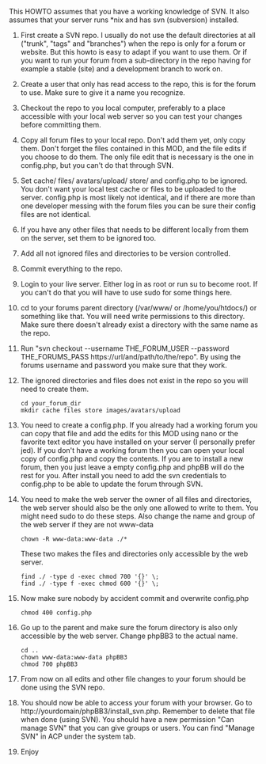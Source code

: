 This HOWTO assumes that you have a working knowledge of SVN. It also assumes that your server runs *nix and has svn (subversion) installed.

1. First create a SVN repo. I usually do not use the default directories at all ("trunk", "tags" and "branches") when the repo is only for a forum or website. But this howto is easy to adapt if you want to use them. Or if you want to run your forum from a sub-directory in the repo having for example a stable (site) and a development branch to work on.

2. Create a user that only has read access to the repo, this is for the forum to use. Make sure to give it a name you recognize.

3. Checkout the repo to you local computer, preferably to a place accessible with your local web server so you can test your changes before committing them.

4. Copy all forum files to your local repo. Don't add them yet, only copy them. Don't forget the files contained in this MOD, and the file edits if you choose to do them. The only file edit that is necessary is the one in config.php, but you can't do that through SVN.

5. Set cache/ files/ avatars/upload/ store/ and config.php to be ignored. You don't want your local test cache or files to be uploaded to the server. config.php is most likely not identical, and if there are more than one developer messing with the forum files you can be sure their config files are not identical.

6. If you have any other files that needs to be different locally from them on the server, set them to be ignored too.

7. Add all not ignored files and directories to be version controlled.

8. Commit everything to the repo.

9. Login to your live server. Either log in as root or run su to become root. If you can't do that you will have to use sudo for some things here.

10. cd to your forums parent directory (/var/www/ or /home/you/htdocs/) or something like that. You will need write permissions to this directory. Make sure there doesn't already exist a directory with the same name as the repo.

11. Run "svn checkout --username THE_FORUM_USER --password THE_FORUMS_PASS https://url/and/path/to/the/repo". By using the forums username and password you make sure that they work.

12. The ignored directories and files does not exist in the repo so you will need to create them.

		cd your_forum_dir
		mkdir cache files store images/avatars/upload

13. You need to create a config.php. If you already had a working forum you can copy that file and add the edits for this MOD using nano or the favorite text editor you have installed on your server (I personally prefer jed). If you don't have a working forum then you can open your local copy of config.php and copy the contents. If you are to install a new forum, then you just leave a empty config.php and phpBB will do the rest for you. After install you need to add the svn credentials to config.php to be able to update the forum through SVN.

14. You need to make the web server the owner of all files and directories, the web server should also be the only one allowed to write to them. You might need sudo to do these steps. Also change the name and group of the web server if they are not www-data

		chown -R www-data:www-data ./*

	These two makes the files and directories only accessible by the web server.

		find ./ -type d -exec chmod 700 '{}' \;
		find ./ -type f -exec chmod 600 '{}' \;

15. Now make sure nobody by accident commit and overwrite config.php

		chmod 400 config.php

16. Go up to the parent and make sure the forum directory is also only accessible by the web server. Change phpBB3 to the actual name.

		cd ..
		chown www-data:www-data phpBB3
		chmod 700 phpBB3

17. From now on all edits and other file changes to your forum should be done using the SVN repo.

18. You should now be able to access your forum with your browser. Go to http://yourdomain/phpBB3/install_svn.php. Remember to delete that file when done (using SVN).
You should have a new permission "Can manage SVN" that you can give groups or users. You can find "Manage SVN" in ACP under the system tab.

19. Enjoy

